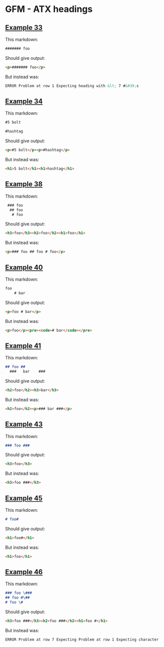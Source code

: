# GFM - ATX headings

## [Example 33](https://spec.commonmark.org/0.29/#example-33)

This markdown:

```markdown
####### foo

```

Should give output:

```html
<p>####### foo</p>
```

But instead was:

```html
ERROR Problem at row 1 Expecting heading with &lt; 7 #&#39;s
```
## [Example 34](https://spec.commonmark.org/0.29/#example-34)

This markdown:

```markdown
#5 bolt

#hashtag

```

Should give output:

```html
<p>#5 bolt</p><p>#hashtag</p>
```

But instead was:

```html
<h1>5 bolt</h1><h1>hashtag</h1>
```
## [Example 38](https://spec.commonmark.org/0.29/#example-38)

This markdown:

```markdown
 ### foo
  ## foo
   # foo

```

Should give output:

```html
<h3>foo</h3><h2>foo</h2><h1>foo</h1>
```

But instead was:

```html
<p>### foo ## foo # foo</p>
```
## [Example 40](https://spec.commonmark.org/0.29/#example-40)

This markdown:

```markdown
foo
    # bar

```

Should give output:

```html
<p>foo # bar</p>
```

But instead was:

```html
<p>foo</p><pre><code># bar</code></pre>
```
## [Example 41](https://spec.commonmark.org/0.29/#example-41)

This markdown:

```markdown
## foo ##
  ###   bar    ###

```

Should give output:

```html
<h2>foo</h2><h3>bar</h3>
```

But instead was:

```html
<h2>foo</h2><p>### bar ###</p>
```
## [Example 43](https://spec.commonmark.org/0.29/#example-43)

This markdown:

```markdown
### foo ###     

```

Should give output:

```html
<h3>foo</h3>
```

But instead was:

```html
<h3>foo ###</h3>
```
## [Example 45](https://spec.commonmark.org/0.29/#example-45)

This markdown:

```markdown
# foo#

```

Should give output:

```html
<h1>foo#</h1>
```

But instead was:

```html
<h1>foo</h1>
```
## [Example 46](https://spec.commonmark.org/0.29/#example-46)

This markdown:

```markdown
### foo \###
## foo #\##
# foo \#

```

Should give output:

```html
<h3>foo ###</h3><h2>foo ###</h2><h1>foo #</h1>
```

But instead was:

```html
ERROR Problem at row 7 Expecting Problem at row 1 Expecting character
```
